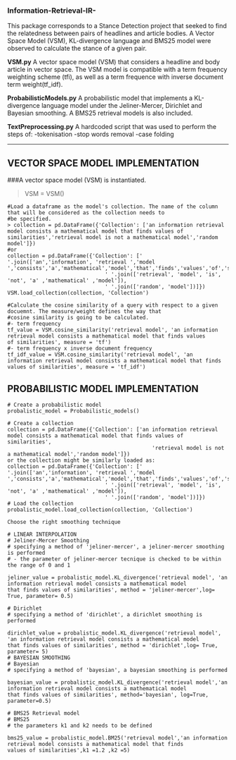 ### Information-Retrieval-IR-
This package corresponds to a Stance Detection project that seeked to find the relatedness between pairs of headlines and article bodies. A Vector Space Model (VSM), KL-divergence language and BMS25 model were observed to calculate the stance of a given pair. 

**VSM.py**
A vector space model (VSM) that considers a headline and body article in vector space. The VSM model is compatible with a term frequency weighting scheme (tfi), as well as a term frequence with inverse document term weight(tf_idf).

**ProbabilisticModels.py**
A probabilistic model that implements a KL-divergence language model under the Jeliner-Mercer, Dirichlet and Bayesian smoothing. A BMS25 retrieval models is also included.

**TextPreprocessing.py**
 A hardcoded script that was used to perform the steps of: 
 -tokenisation
 -stop words removal
 -case folding
 
 ----------------------------------------------------------------------------------------------------------------------------------

VECTOR SPACE MODEL IMPLEMENTATION
----------------------------------
###A vector space model (VSM) is instantiated.
>VSM = VSM()

    #Load a dataframe as the model's collection. The name of the column that will be considered as the collection needs to 
    #be specified.
    > collection = pd.DataFrame({'Collection': ['an information retrieval model consists a mathematical model that finds values of                    similarities','retrieval model is not a mathematical model','random model']})
    #or 
    collection = pd.DataFrame({'Collection': [' '.join(['an','information', 'retrieval ','model                                                                             ','consists','a','mathematical','model','that','finds','values','of','similarities']),
                                   ' '.join(['retrieval', 'model', 'is', 'not', 'a' ,'mathematical' ,'model']),
                                   ' '.join(['random', 'model'])]})
    VSM.load_collection(collection, 'Collection')

    #Calculate the cosine similarity of a query with respect to a given docuemnt. The measure/weight defines the way that 
    #cosine similarity is going to be calculated.
    #- term frequency
    tf_value = VSM.cosine_similarity('retrieval model', 'an information retrieval model consists a mathematical model that finds values                 of similarities', measure = 'tf')
    #- term frequency x inverse document frequency
    tf_idf_value = VSM.cosine_similarity('retrieval model', 'an information retrieval model consists a mathematical model that finds                    values of similarities', measure = 'tf_idf')

PROBABILISTIC MODEL IMPLEMENTATION
----------------------------------
    # Create a probabilistic model
    probalistic_model = Probabilistic_models()

    # Create a collection
    collection = pd.DataFrame({'Collection': ['an information retrieval model consists a mathematical model that finds values of similarities',
                                                  'retrieval model is not a mathematical model','random model']})
    or the collection might be similarly loaded as:
    collection = pd.DataFrame({'Collection': [' '.join(['an','information', 'retrieval ','model ','consists','a','mathematical','model','that','finds','values','of','similarities']),
                                   ' '.join(['retrieval', 'model', 'is', 'not', 'a' ,'mathematical' ,'model']),
                                   ' '.join(['random', 'model'])]})
    # Load the collection
    probalistic_model.load_collection(collection, 'Collection')

    Choose the right smoothing technique
    
    # LINEAR INTERPOLATION
    # Jeliner-Mercer Smoothing
    # specifying a method of 'jeliner-mercer', a jeliner-mercer smoothing is performed
    # - the parameter of jeliner-mercer tecnique is checked to be within the range of 0 and 1
    
    jeliner_value = probalistic_model.KL_divergence('retrieval model', 'an information retrieval model consists a mathematical model                            that finds values of similarities', method = 'jeliner-mercer',log= True, parameter= 0.5)
    
    # Dirichlet
    # specifying a method of 'dirichlet', a dirichlet smoothing is performed
    
    dirichlet_value = probalistic_model.KL_divergence('retrieval model', 'an information retrieval model consists a mathematical model                          that finds values of similarities', method = 'dirichlet',log= True, parameter= 5)
    # BAYESIAN SMOOTHING
    # Bayesian
    # specifying a method of 'bayesian', a bayesian smoothing is performed

    bayesian_value = probalistic_model.KL_divergence('retrieval model','an information retrieval model consists a mathematical model                            that finds values of similarities', method='bayesian', log=True, parameter=0.5)

    # BMS25 Retrieval model    
    # BMS25
    # the parameters k1 and k2 needs to be defined
    
    bms25_value = probalistic_model.BM25('retrieval model','an information retrieval model consists a mathematical model that finds                           values of similarities',k1 =1.2 ,k2 =5)
    
